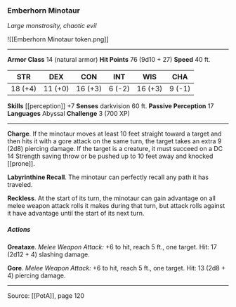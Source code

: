 ### Emberhorn Minotaur
_Large monstrosity, chaotic evil_

![[Emberhorn Minotaur token.png]]


---

**Armor Class** 14 (natural armor)
**Hit Points** 76 (9d10 + 27)
**Speed** 40 ft.

| STR     | DEX     | CON     | INT     | WIS     | CHA     |
|---------|---------|---------|---------|---------|---------|
| 18 (+4) | 11 (+0) | 16 (+3) | 6 (-2) | 16 (+3) | 9 (-1) |

**Skills** [[perception]] +7
**Senses** darkvision 60 ft.
**Passive Perception** 17
**Languages** Abyssal
**Challenge** 3 (700 XP)

---

**Charge**. If the minotaur moves at least 10 feet straight toward a target and then hits it with a gore attack on the same turn, the target takes an extra 9 (2d8) piercing damage. If the target is a creature, it must succeed on a DC 14 Strength saving throw or be pushed up to 10 feet away and knocked [[prone]].

**Labyrinthine Recall**. The minotaur can perfectly recall any path it has traveled.

**Reckless**. At the start of its turn, the minotaur can gain advantage on all melee weapon attack rolls it makes during that turn, but attack rolls against it have advantage until the start of its next turn.

##### Actions
**Greataxe**. _Melee Weapon Attack:_ +6 to hit, reach 5 ft., one target. Hit: 17 (2d12 + 4) slashing damage.

**Gore**. _Melee Weapon Attack:_ +6 to hit, reach 5 ft., one target. Hit: 13 (2d8 + 4) piercing damage.


---

Source: [[PotA]], page 120